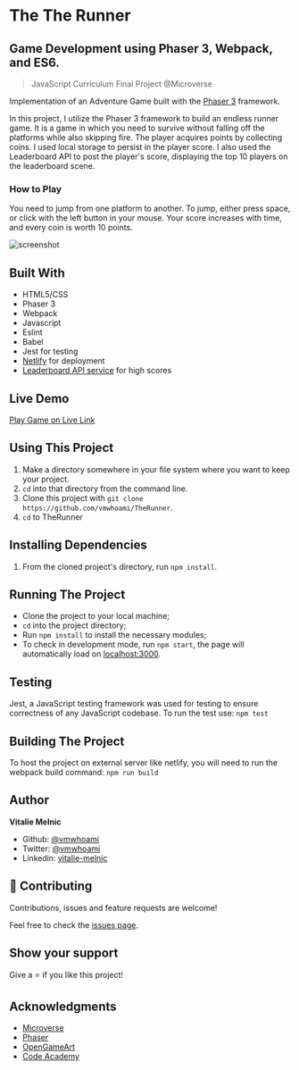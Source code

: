 # The The Runner

## Game Development using Phaser 3, Webpack, and ES6.

> JavaScript Curriculum Final Project @Microverse

Implementation of an Adventure Game built with the [Phaser 3](https://phaser.io/phaser3) framework.

In this project, I utilize the Phaser 3 framework to build an endless runner game. It is a game in which you need to survive without falling off the platforms while also skipping fire. The player acquires points by collecting coins.
I used local storage to persist in the player score.
I also used the Leaderboard API to post the player's score, displaying the top 10 players on the leaderboard scene.

### How to Play

You need to jump from one platform to another. To jump, either press space, or click with the left button in your mouse. Your score increases with time, and every coin is worth 10 points.

![screenshot](./runner.gif)

## Built With

- HTML5/CSS
- Phaser 3
- Webpack
- Javascript
- Eslint
- Babel
- Jest for testing
- [Netlify](https://www.netlify.com/) for deployment
- [Leaderboard API service](https://www.notion.so/Leaderboard-API-service-24c0c3c116974ac49488d4eb0267ade3) for high scores

## Live Demo

[Play Game on Live Link](https://therunner.netlify.app/)

## Using This Project

1. Make a directory somewhere in your file system where you want to keep your project.
2. `cd` into that directory from the command line.
3. Clone this project with `git clone https://github.com/vmwhoami/TheRunner`.
4. `cd` to TheRunner

## Installing Dependencies

1. From the cloned project's directory, run `npm install`.

## Running The Project

- Clone the project to your local machine;
- `cd` into the project directory;
- Run `npm install` to install the necessary modules;
- To check in development mode, run `npm start`, the page will automatically load on [localhost:3000](localhost:3000).

## Testing

Jest, a JavaScript testing framework was used for testing to ensure correctness of any JavaScript codebase.
To run the test use: `npm test`

## Building The Project

To host the project on external server like netlify, you will need to run the webpack build command:
`npm run build`

## Author

**Vitalie Melnic**

- Github: [@vmwhoami](https://github.com/vmwhoami/)
- Twitter: [@vmwhoami](https://twitter.com/vmwhoami)
- Linkedin: [vitalie-melnic](https://www.linkedin.com/in/vitalie-melnic/)

## 🤝 Contributing

Contributions, issues and feature requests are welcome!

Feel free to check the [issues page](https://github.com/vmwhoami/TheRunner/issues).

## Show your support

Give a ⭐️ if you like this project!

## Acknowledgments

- [Microverse](https://www.microverse.org/)
- [Phaser](https://phaser.io/)
- [OpenGameArt](https://opengameart.org/)
- [Code Academy](https://www.codecademy.com/learn/learn-phaser)
